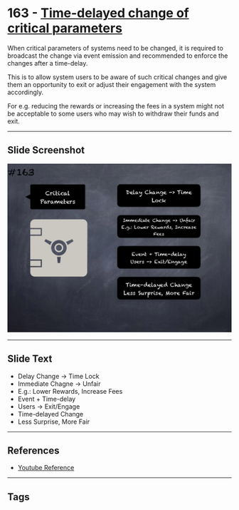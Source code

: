 # 163 - [Time-delayed change of critical parameters](Time-delayed%20change%20of%20critical%20parameters.md)
When critical parameters of systems need to be changed, it is required to broadcast the change via event emission and recommended to enforce the changes after a time-delay. 

This is to allow system users to be aware of such critical changes and give them an opportunity to exit or adjust their engagement with the system accordingly. 

For e.g. reducing the rewards or increasing the fees in a system might not be acceptable to some users who may wish to withdraw their funds and exit.
___
## Slide Screenshot
![0163.jpg](../../images/5.%20Pitfalls%20and%20Best%20Practices%20201/163.jpg)
___
## Slide Text
- Delay Change -> Time Lock
- Immediate Chagne -> Unfair
- E.g.: Lower Rewards, Increase Fees
- Event + Time-delay
- Users -> Exit/Engage
- Time-delayed Change
- Less Surprise, More Fair
___
## References
- [Youtube Reference](https://youtu.be/IVbEIbIpWUY?t=156)
___
## Tags